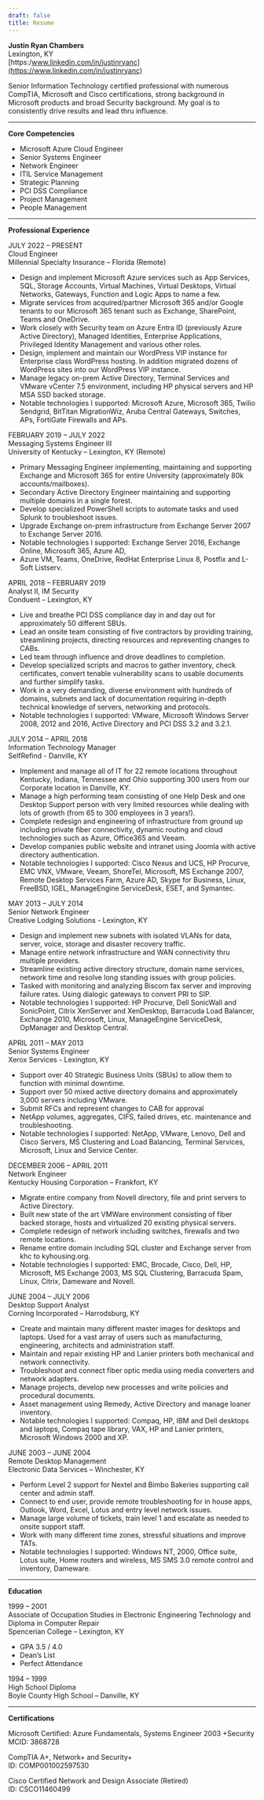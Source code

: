 ```yaml
---
draft: false
title: Resume
---
```


**Justin Ryan Chambers**  
Lexington, KY  
[https:/www.linkedin.com/in/justinryanc](https://www.linkedin.com/in/justinryanc)

Senior Information Technology certified professional with numerous CompTIA, Microsoft and Cisco
certifications, strong background in Microsoft products and broad Security background. My goal is to
consistently drive results and lead thru influence.

---

**Core Competencies**

- Microsoft Azure Cloud Engineer
- Senior Systems Engineer
- Network Engineer
- ITIL Service Management
- Strategic Planning
- PCI DSS Compliance
- Project Management
- People Management

---

**Professional Experience**
 
JULY 2022 – PRESENT  
Cloud Engineer  
Millennial Specialty Insurance – Florida (Remote)
- Design and implement Microsoft Azure services such as App Services, SQL, Storage Accounts, Virtual Machines, Virtual Desktops, Virtual Networks, Gateways, Function and Logic Apps to name a few. 
- Migrate services from acquired/partner Microsoft 365 and/or Google tenants to our Microsoft 365 tenant such as Exchange, SharePoint, Teams and OneDrive. 
- Work closely with Security team on Azure Entra ID (previously Azure Active Directory), Managed Identities, Enterprise Applications, Privileged Identity Management and various other roles. 
- Design, implement and maintain our WordPress VIP instance for Enterprise class WordPress hosting. In addition migrated dozens of WordPress sites into our WordPress VIP instance. 
- Manage legacy on-prem Active Directory, Terminal Services and VMware vCenter 7.5 environment, including HP physical servers and HP MSA SSD backed storage. 
- Notable technologies I supported: Microsoft Azure, Microsoft 365, Twilio Sendgrid, BitTitan MigrationWiz, Aruba Central Gateways, Switches, APs, FortiGate Firewalls and APs. 

FEBRUARY 2019 – JULY 2022  
Messaging Systems Engineer III  
University of Kentucky – Lexington, KY (Remote)
- Primary Messaging Engineer implementing, maintaining and supporting Exchange and Microsoft 365 for entire University (approximately 80k accounts/mailboxes). 
- Secondary Active Directory Engineer maintaining and supporting multiple domains in a single forest. 
- Develop specialized PowerShell scripts to automate tasks and used Splunk to troubleshoot issues. 
- Upgrade Exchange on-prem infrastructure from Exchange Server 2007 to Exchange Server 2016. 
- Notable technologies I supported: Exchange Server 2016, Exchange Online, Microsoft 365, Azure AD, 
- Azure VM, Teams, OneDrive, RedHat Enterprise Linux 8, Postfix and L-Soft Listserv. 

APRIL 2018 – FEBRUARY 2019  
Analyst II, IM Security  
Conduent – Lexington, KY
- Live and breathe PCI DSS compliance day in and day out for approximately 50 different SBUs. 
- Lead an onsite team consisting of five contractors by providing training, streamlining projects, directing resources and representing changes to CABs. 
- Led team through influence and drove deadlines to completion. 
- Develop specialized scripts and macros to gather inventory, check certificates, convert tenable vulnerability scans to usable documents and further simplify tasks. 
- Work in a very demanding, diverse environment with hundreds of domains, subnets and lack of documentation requiring in-depth technical knowledge of servers, networking and protocols. 
- Notable technologies I supported: VMware, Microsoft Windows Server 2008, 2012 and 2016, Active Directory and PCI DSS 3.2 and 3.2.1. 

JULY 2014 – APRIL 2018  
Information Technology Manager  
SelfRefind - Danville, KY
- Implement and manage all of IT for 22 remote locations throughout Kentucky, Indiana, Tennessee and Ohio supporting 300 users from our Corporate location in Danville, KY. 
- Manage a high performing team consisting of one Help Desk and one Desktop Support person with very limited resources while dealing with lots of growth (from 65 to 300 employees in 3 years!). 
- Complete redesign and engineering of infrastructure from ground up including private fiber connectivity, dynamic routing and cloud technologies such as Azure, Office365 and Veeam. 
- Develop companies public website and intranet using Joomla with active directory authentication. 
- Notable technologies I supported: Cisco Nexus and UCS, HP Procurve, EMC VNX, VMware, Veeam, ShoreTel, Microsoft, MS Exchange 2007, Remote Desktop Services Farm, Azure AD, Skype for Business, Linux, FreeBSD, IGEL, ManageEngine ServiceDesk, ESET, and Symantec. 

MAY 2013 – JULY 2014  
Senior Network Engineer  
Creative Lodging Solutions - Lexington, KY
- Design and implement new subnets with isolated VLANs for data, server, voice, storage and disaster recovery traffic. 
- Manage entire network infrastructure and WAN connectivity thru multiple providers. 
- Streamline existing active directory structure, domain name services, network time and resolve long standing issues with group policies. 
- Tasked with monitoring and analyzing Biscom fax server and improving failure rates.  Using dialogic gateways to convert PRI to SIP. 
- Notable technologies I supported: HP Procurve, Dell SonicWall and SonicPoint, Citrix XenServer and XenDesktop, Barracuda Load Balancer, Exchange 2010, Microsoft, Linux, ManageEngine ServiceDesk, OpManager and Desktop Central. 

APRIL 2011 – MAY 2013  
Senior Systems Engineer  
Xerox Services - Lexington, KY
- Support over 40 Strategic Business Units (SBUs) to allow them to function with minimal downtime. 
- Support over 50 mixed active directory domains and approximately 3,000 servers including VMware. 
- Submit RFCs and represent changes to CAB for approval 
- NetApp volumes, aggregates, CIFS, failed drives, etc. maintenance and troubleshooting. 
- Notable technologies I supported: NetApp, VMware, Lenovo, Dell and Cisco Servers, MS Clustering and Load Balancing, Terminal Services, Microsoft, Linux and Service Center. 

DECEMBER 2006 – APRIL 2011  
Network Engineer  
Kentucky Housing Corporation – Frankfort, KY
- Migrate entire company from Novell directory, file and print servers to Active Directory.
- Built new state of the art VMWare environment consisting of fiber backed storage, hosts and virtualized 20 existing physical servers. 
- Complete redesign of network including switches, firewalls and two remote locations. 
- Rename entire domain including SQL cluster and Exchange server from khc to kyhousing.org. 
- Notable technologies I supported: EMC, Brocade, Cisco, Dell, HP, Microsoft, MS Exchange 2003, MS SQL Clustering, Barracuda Spam, Linux, Citrix, Dameware and Novell. 

JUNE 2004 – JULY 2006  
Desktop Support Analyst  
Corning Incorporated – Harrodsburg, KY
- Create and maintain many different master images for desktops and laptops.  Used for a vast array of users such as manufacturing, engineering, architects and administration staff. 
- Maintain and repair existing HP and Lanier printers both mechanical and network connectivity. 
- Troubleshoot and connect fiber optic media using media converters and network adapters. 
- Manage projects, develop new processes and write policies and procedural documents. 
- Asset management using Remedy, Active Directory and manage loaner inventory. 
- Notable technologies I supported: Compaq, HP, IBM and Dell desktops and laptops, Compaq tape library, VAX, HP and Lanier printers, Microsoft Windows 2000 and XP. 

JUNE 2003 – JUNE 2004  
Remote Desktop Management  
Electronic Data Services – Winchester, KY
- Perform Level 2 support for Nextel and Bimbo Bakeries supporting call center and admin staff. 
- Connect to end user, provide remote troubleshooting for in house apps, Outlook, Word, Excel, Lotus and entry level network issues. 
- Manage large volume of tickets, train level 1 and escalate as needed to onsite support staff. 
- Work with many different time zones, stressful situations and improve TATs. 
- Notable technologies I supported: Windows NT, 2000, Office suite, Lotus suite, Home routers and wireless, MS SMS 3.0 remote control and inventory, Dameware. 

---

**Education**
 
1999 – 2001  
Associate of Occupation Studies in Electronic Engineering Technology and Diploma in Computer Repair  
Spencerian College – Lexington, KY
- GPA 3.5 / 4.0 
- Dean’s List 
- Perfect Attendance 

1994 – 1999  
High School Diploma  
Boyle County High School – Danville, KY 

---

**Certifications**
 
Microsoft Certified: Azure Fundamentals, Systems Engineer 2003 +Security  
MCID: 3868728 

CompTIA A+, Network+ and Security+  
ID: COMP001002597530 

Cisco Certified Network and Design Associate (Retired)  
ID: CSCO11460499